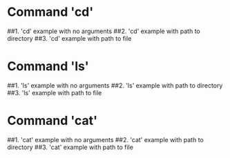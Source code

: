 # Command 'cd'
##1. 'cd' example with no arguments
##2. 'cd' example with path to directory
##3. 'cd' example with path to file
# Command 'ls'
##1. 'ls' example with no arguments
##2. 'ls' example with path to directory
##3. 'ls' example with path to file
# Command 'cat'
##1. 'cat' example with no arguments
##2. 'cat' example with path to directory
##3. 'cat' example with path to file
